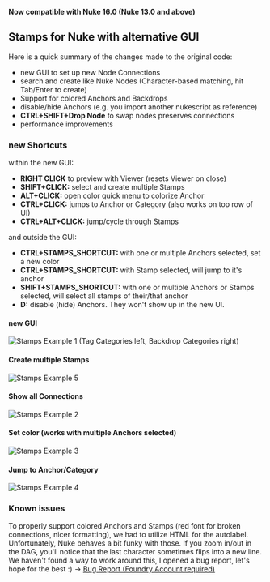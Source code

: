 **Now compatible with Nuke 16.0 (Nuke 13.0 and above)**

## Stamps for Nuke with alternative GUI


Here is a quick summary of the changes made to the original code:

- new GUI to set up new Node Connections
- search and create like Nuke Nodes (Character-based matching, hit Tab/Enter to create)
- Support for colored Anchors and Backdrops
- disable/hide Anchors (e.g. you import another nukescript as reference)
- **CTRL+SHIFT+Drop Node** to swap nodes preserves connections
- performance improvements

### new Shortcuts

within the new GUI:

- **RIGHT CLICK** to preview with Viewer (resets Viewer on close)
- **SHIFT+CLICK:** select and create multiple Stamps
- **ALT+CLICK:** open color quick menu to colorize Anchor
- **CTRL+CLICK:** jumps to Anchor or Category (also works on top row of UI)
- **CTRL+ALT+CLICK:** jump/cycle through Stamps

and outside the GUI:

- **CTRL+STAMPS_SHORTCUT:** with one or multiple Anchors selected, set a new color
- **CTRL+STAMPS_SHORTCUT:** with Stamp selected, will jump to it's anchor
- **SHIFT+STAMPS_SHORTCUT:** with one or multiple Anchors or Stamps selected, will select all stamps of their/that anchor
- **D:** disable (hide) Anchors. They won't show up in the new UI.

#### new GUI 

![Stamps Example 1](https://lukasschwabe.com/wp-content/uploads/2024/04/stamps_example1.png)
(Tag Categories left, Backdrop Categories right)

#### Create multiple Stamps

![Stamps Example 5](https://lukasschwabe.com/wp-content/uploads/2024/04/stamps_example5.png)

#### Show all Connections

![Stamps Example 2](https://lukasschwabe.com/wp-content/uploads/2024/04/stamps_example2.png)

#### Set color (works with multiple Anchors selected)

![Stamps Example 3](https://lukasschwabe.com/wp-content/uploads/2024/04/stamps_example3.png)

#### Jump to Anchor/Category

![Stamps Example 4](https://lukasschwabe.com/wp-content/uploads/2024/04/stamps_example4.png)

### Known issues

To properly support colored Anchors and Stamps (red font for broken connections, nicer formatting), we had to utilize HTML for the autolabel. Unfortunately, Nuke behaves a bit funky with those. If you zoom in/out in the DAG, you'll notice that the last character sometimes flips into a new line. We haven't found a way to work around this, I opened a bug report, let's hope for the best :) -> [Bug Report (Foundry Account required)](https://support.foundry.com/hc/en-us/articles/18657215784978-ID-575964-The-formatting-on-a-nodes-autolabel-breaks-at-certain-zoom-levels-in-the-Node-Graph)